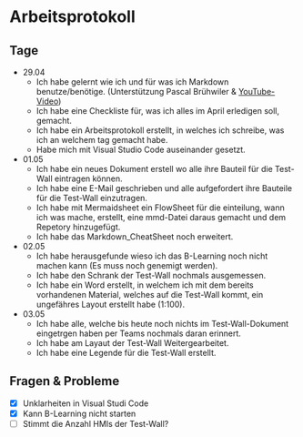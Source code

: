 # Arbeitsprotokoll
## Tage
- 29.04
  - Ich habe gelernt wie ich und für was ich Markdown benutze/benötige. (Unterstützung Pascal Brühwiler & [YouTube-Video](https://youtu.be/_PPWWRV6gbA?si=M2w19K0zv1BXbKE0))
  - Ich habe eine Checkliste für, was ich alles im April erledigen soll, gemacht.
  - Ich habe ein Arbeitsprotokoll erstellt, in welches ich schreibe, was ich an welchem tag gemacht habe.
  - Habe mich mit Visual Studio Code auseinander gesetzt.
- 01.05
  - Ich habe ein neues Dokument erstell wo alle ihre Bauteil für die Test-Wall eintragen können.
  - Ich habe eine E-Mail geschrieben und alle aufgefordert ihre Bauteile für die Test-Wall einzutragen.
  - Ich habe mit Mermaidsheet ein FlowSheet für die einteilung, wann ich was mache, erstellt, eine mmd-Datei daraus gemacht und dem Repetory hinzugefügt.
  - Ich habe das Markdown_CheatSheet noch erweitert.
- 02.05
  - Ich habe herausgefunde wieso ich das B-Learning noch nicht machen kann (Es muss noch genemigt werden).
  - Ich habe den Schrank der Test-Wall nochmals ausgemessen.
  - Ich habe ein Word erstellt, in welchem ich mit dem bereits vorhandenen Material, welches auf die Test-Wall kommt, ein ungefähres Layout erstellt habe (1:100).
- 03.05
  - Ich habe alle, welche bis heute noch nichts im Test-Wall-Dokument eingetrgen haben per Teams nochmals daran erinnert.
  - Ich habe am Layaut der Test-Wall Weitergearbeitet.
  - Ich habe eine Legende für die Test-Wall erstellt.
## Fragen & Probleme
- [x] Unklarheiten in Visual Studi Code
- [x] Kann B-Learning nicht starten
- [ ] Stimmt die Anzahl HMIs der Test-Wall?
